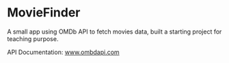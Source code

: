 # MovieFinder
A small app using OMDb API to fetch movies data, built a starting project for teaching purpose.

API Documentation: www.ombdapi.com

